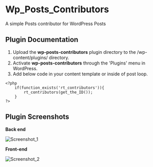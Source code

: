 # Wp_Posts_Contributors
A simple Posts contributor for WordPress Posts

## Plugin Documentation
1. Upload the **wp-posts-contributors** plugin directory to the /wp-content/plugins/ directory.
2. Activate **wp-posts-contributors** through the 'Plugins' menu in WordPress.
3. Add below code in your content template or inside of post loop.

```
<?php 
	if(function_exists('rt_contributors')){
		rt_contributors(get_the_ID());
	}
?>
 ```
## Plugin Screenshots

**Back end**

![Screenshot_1](https://user-images.githubusercontent.com/6370697/61773626-f1c14700-ae16-11e9-85f0-f2c6624a4863.png)


**Front-end** 

![Screenshot_2](https://user-images.githubusercontent.com/6370697/61777204-61870000-ae1e-11e9-96a1-1f5779c5b273.png)

